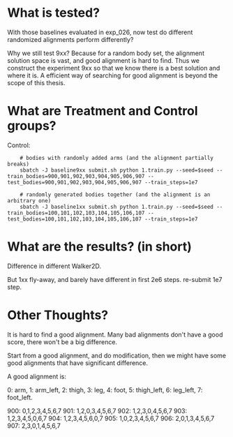 # What is tested?

With those baselines evaluated in exp_026, now test do different randomized alignments perform differently?

Why we still test 9xx? Because for a random body set, the alignment solution space is vast, and good alignment is hard to find.
Thus we construct the experiment 9xx so that we know there is a best solution and where it is. 
A efficient way of searching for good alignment is beyond the scope of this thesis.

# What are Treatment and Control groups?

Control:
```
    # bodies with randomly added arms (and the alignment partially breaks)
    sbatch -J baseline9xx submit.sh python 1.train.py --seed=$seed --train_bodies=900,901,902,903,904,905,906,907 --test_bodies=900,901,902,903,904,905,906,907 --train_steps=1e7

    # randomly generated bodies together (and the alignment is an arbitrary one)
    sbatch -J baseline1xx submit.sh python 1.train.py --seed=$seed --train_bodies=100,101,102,103,104,105,106,107 --test_bodies=100,101,102,103,104,105,106,107 --train_steps=1e7
```

# What are the results? (in short)

Difference in different Walker2D.

But 1xx fly-away, and barely have different in first 2e6 steps. re-submit 1e7 step.

# Other Thoughts?

It is hard to find a good alignment. Many bad alignments don't have a good score, there won't be a big difference.

Start from a good alignment, and do modification, then we might have some good alignments that have significant difference.

A good alignment is:

0: arm, 
1: arm_left, 
2: thigh, 
3: leg, 
4: foot,
5: thigh_left,
6: leg_left,
7: foot_left.

900: 0,1,2,3,4,5,6,7
901: 1,2,0,3,4,5,6,7
902: 1,2,3,0,4,5,6,7
903: 1,2,3,4,5,0,6,7
904: 1,2,3,4,5,6,0,7
905: 1,0,2,3,4,5,6,7
906: 2,0,1,3,4,5,6,7
907: 2,3,0,1,4,5,6,7
